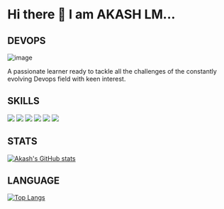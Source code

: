 # Hi there 👋  I am AKASH LM...

## DEVOPS

![image](https://opengeekslab.com/wp-content/uploads/2019/11/How-to-Reduce-Time-to-Market-with-DevOps-Engineer.png)

A passionate learner ready to tackle all the challenges of the constantly evolving Devops field with keen interest.

<!-- ![image](https://opengeekslab.com/wp-content/uploads/2019/11/How-to-Reduce-Time-to-Market-with-DevOps-Engineer.png) -->

## SKILLS 

<img src="https://img.shields.io/badge/Docker-2CA5E0?style=for-the-badge&logo=docker&logoColor=white" /> <img src="https://img.shields.io/badge/Helm-0F1689?style=for-the-badge&logo=Helm&labelColor=0F1689" /> <img src="https://img.shields.io/badge/kubernetes-326ce5.svg?&style=for-the-badge&logo=kubernetes&logoColor=white" /> <img src="https://img.shields.io/badge/Linux-FCC624?style=for-the-badge&logo=linux&logoColor=black" /> <img src="https://img.shields.io/badge/GitHub_Actions-2088FF?style=for-the-badge&logo=github-actions&logoColor=white" /> <img src="https://img.shields.io/badge/Go-00ADD8?style=for-the-badge&logo=go&logoColor=white" />

## STATS 

[![Akash's GitHub stats](https://github-readme-stats.vercel.app/api?username=AKASHNIHAS&show_icons=true&theme=radical)](https://github.com/AKASHNIHAS/github-readme-stats)

## LANGUAGE 

[![Top Langs](https://github-readme-stats.vercel.app/api/top-langs/?username=AKASHNIHAS)](https://github.com/AKASHNIHAS/github-readme-stats)
